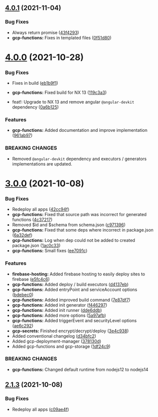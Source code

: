  
## [4.0.1](https://github.com/TriPSs/nx-extend/compare/gcp-functions@4.0.0...gcp-functions@4.0.1) (2021-11-04)


### Bug Fixes

* Always return promise ([43f4293](https://github.com/TriPSs/nx-extend/commit/43f42935887efd612da2661e6d4f640d900814eb))
* **gcp-functions:** Fixes in templated files ([0f51d80](https://github.com/TriPSs/nx-extend/commit/0f51d80dcf6624e504caa3aaf39cf9a4197c4d98))



# [4.0.0](https://github.com/TriPSs/nx-extend/compare/gcp-functions@3.0.0...gcp-functions@4.0.0) (2021-10-28)


### Bug Fixes

* Fixes in build ([eb1b9f1](https://github.com/TriPSs/nx-extend/commit/eb1b9f11fce7565db4c62ab760ba096878df0383))
* **gcp-functions:** Fixed build for NX 13 ([119c3a3](https://github.com/TriPSs/nx-extend/commit/119c3a35057c8a137e16a9d8c1a6365d5b230bab))


* feat!: Upgrade to NX 13 and remove angular `@angular-devkit` dependency ([0a6b125](https://github.com/TriPSs/nx-extend/commit/0a6b125d87431c5eecafebbdda7b12ed5fc6ab2b))


### Features

* **gcp-functions:** Added documentation and improve implementation ([961ab97](https://github.com/TriPSs/nx-extend/commit/961ab970ac996875d2e50ca6e82f9eadd46948d6))


### BREAKING CHANGES

* Removed `@angular-devkit` dependency and executors / generators implementations are updated.



# [3.0.0](https://github.com/TriPSs/nx-extend/compare/gcp-functions@2.1.3...gcp-functions@3.0.0) (2021-10-08)

### Bug Fixes

* Redeploy all apps ([42cc94f](https://github.com/TriPSs/nx-extend/commit/42cc94f1d8867ba33ee5be325f6c24343f299d74))
* **gcp-functions:** Fixed that source path was incorrect for generated
  functions ([4c37217](https://github.com/TriPSs/nx-extend/commit/4c372178a154f769ff748eedbd4330bbf3117eed))
* Removed $id and $schema from
  schema.json ([c971396](https://github.com/TriPSs/nx-extend/commit/c9713967fae9d15f5351c4432a7f761361de5d55))
* **gcp-functions:** Fixed that some deps where incorrect in
  package.json ([6a32def](https://github.com/TriPSs/nx-extend/commit/6a32def6e270048f8f734d96ce298b1f6c124e9c))
* **gcp-functions:** Log when dep could not be added to created
  package.json ([1ac0c33](https://github.com/TriPSs/nx-extend/commit/1ac0c33fbd24a4a072451c5d652220939ac70e9c))
* **gcp-functions:** Small
  fixes ([ee7091c](https://github.com/TriPSs/nx-extend/commit/ee7091cac14e73b575d84d0ddb2009420798468e))

### Features

* **firebase-hosting:** Added firebase hosting to easily deploy sites to
  firebase ([e5fc4c6](https://github.com/TriPSs/nx-extend/commit/e5fc4c662c6d48d8ceffedeaf341f9e65054762a))
* **gcp-functions:** Added deploy / build
  executors ([d4137eb](https://github.com/TriPSs/nx-extend/commit/d4137eb3a10af3c3670078d43dff8cb110fc0bea))
* **gcp-functions:** Added entryPoint and serviceAccount
  options ([bdebec0](https://github.com/TriPSs/nx-extend/commit/bdebec09015ee4f7214173aef9553b547a7469af))
* **gcp-functions:** Added improved build
  command ([7e87df7](https://github.com/TriPSs/nx-extend/commit/7e87df7aef602ba5262999d2576925e609133950))
* **gcp-functions:** Added init
  generator ([f446297](https://github.com/TriPSs/nx-extend/commit/f44629778802f3bf04b71f74c80c85050f3cc249))
* **gcp-functions:** Added init
  runner ([dde6ddb](https://github.com/TriPSs/nx-extend/commit/dde6ddb62dcc99ea3cf6bcdac3fe6fc96935875a))
* **gcp-functions:** Added more
  options ([5a97afb](https://github.com/TriPSs/nx-extend/commit/5a97afb52613ae9c412ff55e3d0da52b9254e6a9))
* **gcp-functions:** Added triggerEvent and securityLevel
  options ([ae6c292](https://github.com/TriPSs/nx-extend/commit/ae6c2922affcde11d00a5ab5b6fd007aad016b80))
* **gcp-secrets:** Finished
  encrypt/decrypt/deploy ([3e4c938](https://github.com/TriPSs/nx-extend/commit/3e4c9384bab47119824c849e932590d6b437c69f))
* Added conventional
  changelog ([d34bfc2](https://github.com/TriPSs/nx-extend/commit/d34bfc2bbe9c5c7da7d2246e26209dd27b126a49))
* Added
  gcp-deployment-manager ([378130d](https://github.com/TriPSs/nx-extend/commit/378130db249a5d3f7148e375591a2534585bc144))
* Added gcp-functions and
  gcp-storage ([1df24c9](https://github.com/TriPSs/nx-extend/commit/1df24c9b67eed68aa561c226d8f30846fabb6c38))

### BREAKING CHANGES

* **gcp-functions:** Changed default runtime from nodejs12 to nodejs14

## [2.1.3](https://github.com/TriPSs/nx-extend/compare/gcp-functions@2.1.2...gcp-functions@2.1.3) (2021-10-08)

### Bug Fixes

* Redeploy all apps ([c09ae4f](https://github.com/TriPSs/nx-extend/commit/c09ae4f2993b5e383ca7b02d3df66c93a0a64df5))
